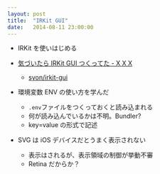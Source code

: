 ```yaml
---
layout: post
title:  "IRKit GUI"
date:   2014-08-11 23:00:00
---
```


- IRKit を使いはじめる
- [気づいたら IRKit GUI つくってた - X X X](http://syonx.hatenablog.com/entry/2014/08/12/011046)
    - [syon/irkit-gui](https://github.com/syon/irkit-gui)

- 環境変数 ENV の使い方を学んだ
    - `.env`ファイルをつくっておくと読み込まれる
    - 何が読み込んでいるかは不明。Bundler?
    - key=value の形式で記述

- SVG は iOS デバイスだとうまく表示されない
    - 表示はされるが、表示領域の制御が挙動不審
    - Retina だからか？
